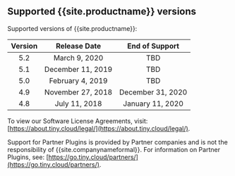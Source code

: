 ## Supported {{site.productname}} versions

Supported versions of {{site.productname}}:

| Version |   Release Date    |  End of Support   |
|:-------:|:-----------------:|:-----------------:|
|   5.2   | March 9, 2020     |        TBD        |
|   5.1   | December 11, 2019 |        TBD        |
|   5.0   | February 4, 2019  |        TBD        |
|   4.9   | November 27, 2018 | December 31, 2020 |
|   4.8   |   July 11, 2018   | January 11, 2020  |


To view our Software License Agreements, visit: [https://about.tiny.cloud/legal/](https://about.tiny.cloud/legal/).

Support for Partner Plugins is provided by Partner companies and is not the responsibility of {{site.companynameformal}}. For information on Partner Plugins, see: [https://go.tiny.cloud/partners/](https://go.tiny.cloud/partners/).